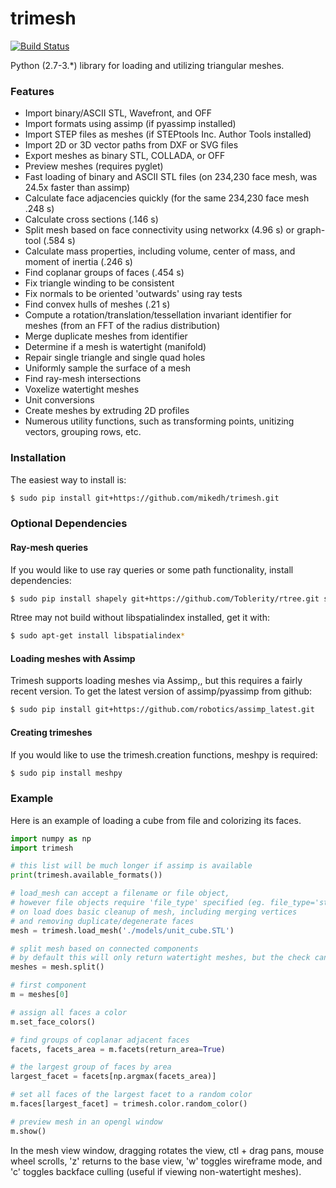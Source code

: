 # trimesh #
[![Build Status](https://travis-ci.org/mikedh/trimesh.svg?branch=master)](https://travis-ci.org/mikedh/trimesh)

Python (2.7-3.*) library for loading and utilizing triangular meshes.

### Features ###
* Import binary/ASCII STL, Wavefront, and OFF
* Import formats using assimp (if pyassimp installed)
* Import STEP files as meshes (if STEPtools Inc. Author Tools installed)
* Import 2D or 3D vector paths from DXF or SVG files
* Export meshes as binary STL, COLLADA, or OFF
* Preview meshes (requires pyglet)
* Fast loading of binary and ASCII STL files (on 234,230 face mesh, was 24.5x faster than assimp)
* Calculate face adjacencies quickly (for the same 234,230 face mesh .248 s)
* Calculate cross sections (.146 s)
* Split mesh based on face connectivity using networkx (4.96 s) or graph-tool (.584 s)
* Calculate mass properties, including volume, center of mass, and moment of inertia (.246 s)
* Find coplanar groups of faces (.454 s)
* Fix triangle winding to be consistent 
* Fix normals to be oriented 'outwards' using ray tests
* Find convex hulls of meshes (.21 s)
* Compute a rotation/translation/tessellation invariant identifier for meshes (from an FFT of the radius distribution)
* Merge duplicate meshes from identifier
* Determine if a mesh is watertight (manifold)
* Repair single triangle and single quad holes
* Uniformly sample the surface of a mesh
* Find ray-mesh intersections
* Voxelize watertight meshes
* Unit conversions
* Create meshes by extruding 2D profiles
* Numerous utility functions, such as transforming points, unitizing vectors, grouping rows, etc. 

### Installation ###
The easiest way to install is:
```bash
$ sudo pip install git+https://github.com/mikedh/trimesh.git
```

### Optional Dependencies ###

#### Ray-mesh queries ####
If you would like to use ray queries or some path functionality, install dependencies:
```bash
$ sudo pip install shapely git+https://github.com/Toblerity/rtree.git svg.path 
```

Rtree may not build without libspatialindex installed, get it with:
```bash
$ sudo apt-get install libspatialindex* 
```

#### Loading meshes with Assimp ####
Trimesh supports loading meshes via Assimp,, but this requires a fairly recent version.
To get the latest version of assimp/pyassimp from github:
```bash
$ sudo pip install git+https://github.com/robotics/assimp_latest.git 
```

#### Creating trimeshes ####
If you would like to use the trimesh.creation functions, meshpy is required:
```bash
$ sudo pip install meshpy
```

### Example ###

Here is an example of loading a cube from file and colorizing its faces.

```python
import numpy as np
import trimesh

# this list will be much longer if assimp is available
print(trimesh.available_formats())

# load_mesh can accept a filename or file object, 
# however file objects require 'file_type' specified (eg. file_type='stl')
# on load does basic cleanup of mesh, including merging vertices 
# and removing duplicate/degenerate faces
mesh = trimesh.load_mesh('./models/unit_cube.STL')

# split mesh based on connected components
# by default this will only return watertight meshes, but the check can be disabled
meshes = mesh.split() 

# first component  
m = meshes[0]

# assign all faces a color
m.set_face_colors()

# find groups of coplanar adjacent faces
facets, facets_area = m.facets(return_area=True)

# the largest group of faces by area    
largest_facet = facets[np.argmax(facets_area)]

# set all faces of the largest facet to a random color
m.faces[largest_facet] = trimesh.color.random_color()

# preview mesh in an opengl window
m.show()
```

In the mesh view window, dragging rotates the view, ctl + drag pans, mouse wheel scrolls, 'z' returns to the base view, 'w' toggles wireframe mode, and 'c' toggles backface culling (useful if viewing non-watertight meshes).  
